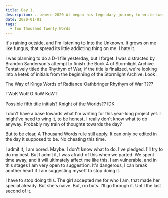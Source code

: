 ```yaml
---
title: Day 1.
description: ...where 2020 Al began his legendary journey to write two thousand twenty words per week.
date: 2020-01-01
tags:
  - Two Thousand Twenty Words
---
```


It's raining outside, and I'm listening to Into the Unknown. It grows on me like fungus, that spread its little addicting thing on me. I hate it.

I was planning to do a D-1 file yesterday, but I forget. I was distracted by Brandon Sanderson's attempt to finish the Book 4 of Stormlight Archive. Tentatively titled the Rhythym of War, if the title is finalized, we're looking into a ketek of initials from the beginning of the Stormlight Archive. Look :

The Way of Kings 
Words of Radiance
Oathbringer
Rhythym of War
????


TWoK WoR O RoW KoWT

Possible fifth title initials?
Knight of the Worlds?? IDK


I don't have a base towards what I'm writing for this year-long project yet. I might've need to wing it, to be honest. I really don't know what to do anyway. Probably my train of thoughts towards the day?

But to be clear, A Thousand Words rule still apply. It can only be edited in the day it supposed to be. No cheating this time.

I admit it, I am bored. Maybe. I don't know what to do. I've pledged. I'll try to do my best. But I admit it, I was afraid of this when we parted. We spent time away, and it will ultimately affect me like this. I am vulnerable, and in this stages I am very open to suggestion. It's dangerous, I can break another heart if I am suggesting myself to stop doing it.

I have to stop doing this. The girl accepted me for who I am, that made her special already. But she's naive. But, no buts. I'll go through it. Until the last second of it.